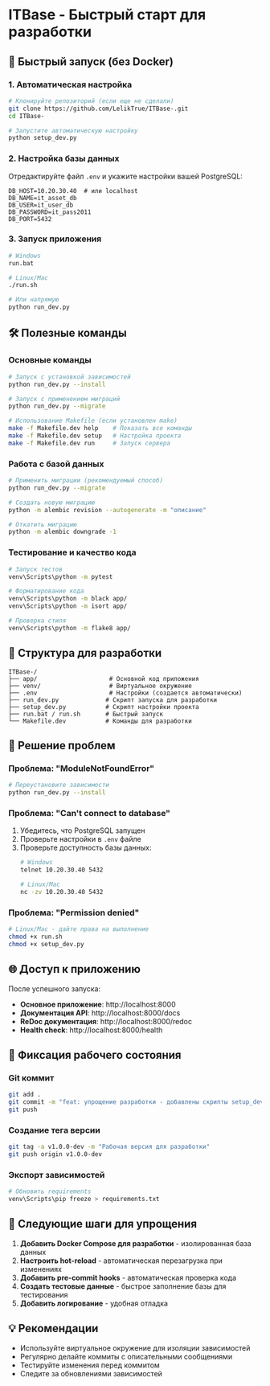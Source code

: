 # ITBase - Быстрый старт для разработки

## 🚀 Быстрый запуск (без Docker)

### 1. Автоматическая настройка
```bash
# Клонируйте репозиторий (если еще не сделали)
git clone https://github.com/LelikTrue/ITBase-.git
cd ITBase-

# Запустите автоматическую настройку
python setup_dev.py
```

### 2. Настройка базы данных
Отредактируйте файл `.env` и укажите настройки вашей PostgreSQL:
```env
DB_HOST=10.20.30.40  # или localhost
DB_NAME=it_asset_db
DB_USER=it_user_db
DB_PASSWORD=it_pass2011
DB_PORT=5432
```

### 3. Запуск приложения
```bash
# Windows
run.bat

# Linux/Mac
./run.sh

# Или напрямую
python run_dev.py
```

## 🛠️ Полезные команды

### Основные команды
```bash
# Запуск с установкой зависимостей
python run_dev.py --install

# Запуск с применением миграций
python run_dev.py --migrate

# Использование Makefile (если установлен make)
make -f Makefile.dev help    # Показать все команды
make -f Makefile.dev setup   # Настройка проекта
make -f Makefile.dev run     # Запуск сервера
```

### Работа с базой данных
```bash
# Применить миграции (рекомендуемый способ)
python run_dev.py --migrate

# Создать новую миграцию
python -m alembic revision --autogenerate -m "описание"

# Откатить миграцию
python -m alembic downgrade -1
```

### Тестирование и качество кода
```bash
# Запуск тестов
venv\Scripts\python -m pytest

# Форматирование кода
venv\Scripts\python -m black app/
venv\Scripts\python -m isort app/

# Проверка стиля
venv\Scripts\python -m flake8 app/
```

## 📁 Структура для разработки

```
ITBase-/
├── app/                    # Основной код приложения
├── venv/                   # Виртуальное окружение
├── .env                    # Настройки (создается автоматически)
├── run_dev.py             # Скрипт запуска для разработки
├── setup_dev.py           # Скрипт настройки проекта
├── run.bat / run.sh       # Быстрый запуск
└── Makefile.dev           # Команды для разработки
```

## 🔧 Решение проблем

### Проблема: "ModuleNotFoundError"
```bash
# Переустановите зависимости
python run_dev.py --install
```

### Проблема: "Can't connect to database"
1. Убедитесь, что PostgreSQL запущен
2. Проверьте настройки в `.env` файле
3. Проверьте доступность базы данных:
   ```bash
   # Windows
   telnet 10.20.30.40 5432
   
   # Linux/Mac
   nc -zv 10.20.30.40 5432
   ```

### Проблема: "Permission denied"
```bash
# Linux/Mac - дайте права на выполнение
chmod +x run.sh
chmod +x setup_dev.py
```

## 🌐 Доступ к приложению

После успешного запуска:
- **Основное приложение**: http://localhost:8000
- **Документация API**: http://localhost:8000/docs
- **ReDoc документация**: http://localhost:8000/redoc
- **Health check**: http://localhost:8000/health

## 📝 Фиксация рабочего состояния

### Git коммит
```bash
git add .
git commit -m "feat: упрощение разработки - добавлены скрипты setup_dev.py и run_dev.py"
git push
```

### Создание тега версии
```bash
git tag -a v1.0.0-dev -m "Рабочая версия для разработки"
git push origin v1.0.0-dev
```

### Экспорт зависимостей
```bash
# Обновить requirements
venv\Scripts\pip freeze > requirements.txt
```

## 🎯 Следующие шаги для упрощения

1. **Добавить Docker Compose для разработки** - изолированная база данных
2. **Настроить hot-reload** - автоматическая перезагрузка при изменениях
3. **Добавить pre-commit hooks** - автоматическая проверка кода
4. **Создать тестовые данные** - быстрое заполнение базы для тестирования
5. **Добавить логирование** - удобная отладка

## 💡 Рекомендации

- Используйте виртуальное окружение для изоляции зависимостей
- Регулярно делайте коммиты с описательными сообщениями
- Тестируйте изменения перед коммитом
- Следите за обновлениями зависимостей